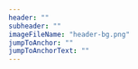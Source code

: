 ```yaml
---
header: ""
subheader: ""
imageFileName: "header-bg.png"
jumpToAnchor: ""
jumpToAnchorText: ""
---
```

